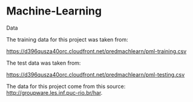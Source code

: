 # Machine-Learning






Data

The training data for this project was taken from:

https://d396qusza40orc.cloudfront.net/predmachlearn/pml-training.csv

The test data was taken from:

https://d396qusza40orc.cloudfront.net/predmachlearn/pml-testing.csv


The data for this project come from this source: http://groupware.les.inf.puc-rio.br/har. 
